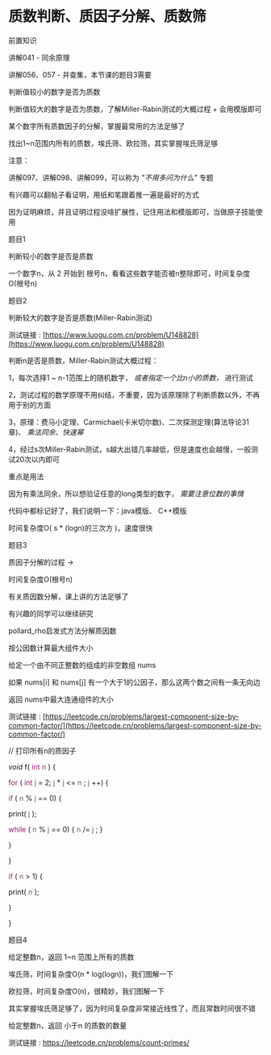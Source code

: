 # 质数判断、质因子分解、质数筛

前置知识

讲解041 - 同余原理

讲解056、057 - 并查集，本节课的题目3需要

判断值较小的数字是否为质数

判断值较大的数字是否为质数，了解Miller-Rabin测试的大概过程 + 会用模版即可

某个数字所有质数因子的分解，掌握最常用的方法足够了

找出1~n范围内所有的质数，埃氏筛、欧拉筛，其实掌握埃氏筛足够

注意：

讲解097、讲解098、讲解099，可以称为 _"不用多问为什么"_ 专题

有兴趣可以翻帖子看证明，用纸和笔跟着推一遍是最好的方式

因为证明麻烦，并且证明过程没啥扩展性，记住用法和模版即可，当做原子技能使用

题目1

判断较小的数字是否是质数

一个数字n，从 2 开始到 根号n，看看这些数字能否被n整除即可，时间复杂度O(根号n)

题目2

判断较大的数字是否是质数(Miller-Rabin测试)

测试链接 : [https://www.luogu.com.cn/problem/U148828](https://www.luogu.com.cn/problem/U148828)

判断n是否是质数，Miller-Rabin测试大概过程：

1，每次选择1 ~ n-1范围上的随机数字， _或者指定一个比n小的质数，_ 进行测试

2，测试过程的数学原理不用纠结，不重要，因为该原理除了判断质数以外，不再用于别的方面

3，原理：费马小定理、Carmichael(卡米切尔数)、二次探测定理(算法导论31章)、 _乘法同余、快速幂_

4，经过s次Miller-Rabin测试，s越大出错几率越低，但是速度也会越慢，一般测试20次以内即可

重点是用法

因为有乘法同余，所以想验证任意的long类型的数字， _需要注意位数的事情_

代码中都标记好了，我们说明一下：java模版、 C++模版

时间复杂度O( s * (logn)的三次方 )，速度很快

题目3

质因子分解的过程  ->

时间复杂度O(根号n)

有关质因数分解，课上讲的方法足够了

有兴趣的同学可以继续研究

pollard_rho启发式方法分解质因数

按公因数计算最大组件大小

给定一个由不同正整数的组成的非空数组 nums

如果 nums[i] 和 nums[j] 有一个大于1的公因子，那么这两个数之间有一条无向边

返回 nums中最大连通组件的大小

测试链接 : [https://leetcode.cn/problems/largest-component-size-by-common-factor/](https://leetcode.cn/problems/largest-component-size-by-common-factor/)

// 打印所有n的质因子

_void_  f( <span style="color:#931A68">int</span>   <span style="color:#7E504F">n</span> ) {

<span style="color:#931A68">for</span>  ( <span style="color:#931A68">int</span>   <span style="color:#7E504F">j</span>  = 2;  <span style="color:#7E504F">j</span>  *  <span style="color:#7E504F">j</span>  <=  <span style="color:#7E504F">n</span> ;  <span style="color:#7E504F">j</span> ++) {

<span style="color:#931A68">if</span>  ( <span style="color:#7E504F">n</span>  %  <span style="color:#7E504F">j</span>  == 0) {

print( <span style="color:#7E504F">j</span> );

<span style="color:#931A68">while</span>  ( <span style="color:#7E504F">n</span>  %  <span style="color:#7E504F">j</span>  == 0) {  <span style="color:#7E504F">n</span>  /=  <span style="color:#7E504F">j</span> ; }

}

}

<span style="color:#931A68">if</span>  ( <span style="color:#7E504F">n</span>  > 1) {

print( <span style="color:#7E504F">n</span> );

}

}

题目4

给定整数n，返回 1~n 范围上所有的质数

埃氏筛，时间复杂度O(n * log(logn))，我们图解一下

欧拉筛，时间复杂度O(n)，很精妙，我们图解一下

其实掌握埃氏筛足够了，因为时间复杂度非常接近线性了，而且常数时间很不错

给定整数n，返回 小于n 的质数的数量

测试链接 : https://leetcode.cn/problems/count-primes/

